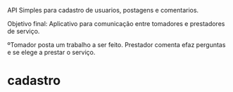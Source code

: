 API Simples para cadastro de usuarios, postagens e comentarios.

Objetivo final: Aplicativo para comunicação entre tomadores e prestadores de serviço.

ºTomador posta um trabalho a ser feito. Prestador comenta efaz perguntas e se elege a prestar o serviço.
 # cadastro
